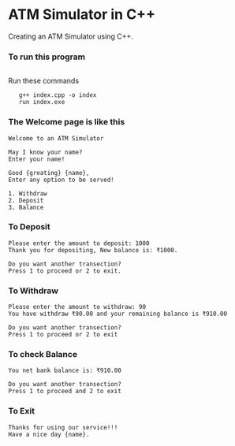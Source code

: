 # ATM Simulator in C++

Creating an ATM Simulator using C++.

### To run this program
```git clone https://github.com/rvislive/atm.git 
```
Run these commands
```cd atm
   g++ index.cpp -o index
   run index.exe
```

### The Welcome page is like this
```
Welcome to an ATM Simulator

May I know your name?
Enter your name!

Good {greating} {name},
Enter any option to be served!

1. Withdraw
2. Deposit
3. Balance

```

### To Deposit

```
Please enter the amount to deposit: 1000
Thank you for depositing, New balance is: ₹1000.

Do you want another transection?
Press 1 to proceed or 2 to exit.

```

### To Withdraw

```
Please enter the amount to withdraw: 90
You have withdraw ₹90.00 and your remaining balance is ₹910.00

Do you want another transection?
Press 1 to proceed or 2 to exit

```

### To check Balance

```
You net bank balance is: ₹910.00

Do you want another transection?
Press 1 to proceed and 2 to exit

```


### To Exit
```
Thanks for using our service!!! 
Have a nice day {name}.
```
